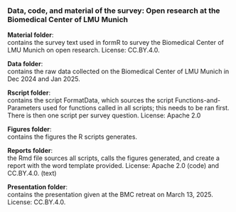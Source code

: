 ### Data, code, and material of the survey: Open research at the Biomedical Center of LMU Munich 

**Material folder**:\
contains the survey text used in formR to survey the Biomedical Center of LMU Munich on open research. License: CC.BY.4.0.

**Data folder**:\
contains the raw data collected on the Biomedical Center of LMU Munich in Dec 2024 and Jan 2025. 

**Rscript folder**:\
contains the script FormatData, which sources the script Functions-and-Parameters used for functions called in all scripts; this needs to be ran first. 
There is then one script per survey question. License: Apache 2.0

**Figures folder**:\
contains the figures the R scripts generates.

**Reports folder**:\
the Rmd file sources all scripts, calls the figures generated, and create a report with the word template provided. License: Apache 2.0 (code) and CC.BY.4.0. (text)

**Presentation folder**:\
contains the presentation given at the BMC retreat on March 13, 2025. License: CC.BY.4.0.
